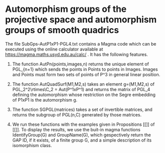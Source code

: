 # Automorphism groups of the projective space and automorphism groups of smooth quadrics

The file SubGps-AutP1xP1-PGL4.txt contains a Magma code which can be executed using the online calculator available at https://magma.maths.usyd.edu.au/calc/ . It has the following features.

1) The function AutPn(points,images,n) returns the unique element of PGL_{n+1} which sends the points in Points to points in Images. Images and Points must form two sets of points of P^3 in general linear position.

2) The function AutQuadSurf(M1,M2,s) takes an element g=(M1,M2,s) of PGL_2^2\rtimes\C_2 = Aut(P^1xP^1) and returns the matrix of PGL_4 defining the automorphism whose restriction on the Segre embedding of P1xP1 is the automorphism g.

3) The function SGPGL(matrices) takes a set of invertible matrices, and returns the subgroup of PGL(n,C) generated by those matrices.

4) We run these functions with the examples given in Propositions [[]] of [[]]. To display the results, we use the buit-in magma functions IdentifyGroup(G) and GroupName(G), which gespectively return the GAP ID, if it exists, of a finite group G, and a simple description of its isomorphism class.